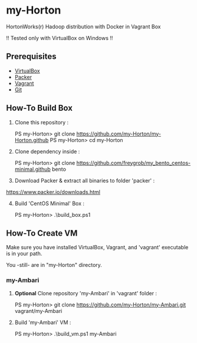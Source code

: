 # my-Horton
HortonWorks(r) Hadoop distribution with Docker in Vagrant Box 

!! Tested only with VirtualBox on Windows !!

## Prerequisites

- [VirtualBox](https://www.virtualbox.org/wiki/Downloads)
- [Packer](https://www.packer.io/downloads.html)
- [Vagrant](https://www.vagrantup.com/downloads.html)
- [Git](https://git-scm.com/downloads)

## How-To Build Box

1) Clone this repository :

    PS my-Horton> git clone https://github.com/my-Horton/my-Horton.github
    PS my-Horton> cd my-Horton

2) Clone dependency inside :

    PS my-Horton> git clone https://github.com/freygrob/my_bento_centos-minimal.github bento

3) Download Packer & extract all binaries to folder 'packer' :

https://www.packer.io/downloads.html

4) Build 'CentOS Minimal' Box :

    PS my-Horton> .\build_box.ps1

## How-To Create VM

Make sure you have installed VirtualBox, Vagrant, and 'vagrant' executable is in your path.

You -still- are in "my-Horton" directory.

### my-Ambari

1) **Optional** Clone repository 'my-Ambari' in 'vagrant' folder :

    PS my-Horton> git clone https://github.com/my-Horton/my-Ambari.git vagrant/my-Ambari

2) Build 'my-Ambari' VM :

    PS my-Horton> .\build_vm.ps1 my-Ambari

